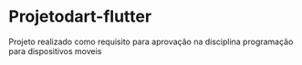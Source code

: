 # Projetodart-flutter
Projeto realizado como requisito para aprovação na disciplina programação para dispositivos moveis
